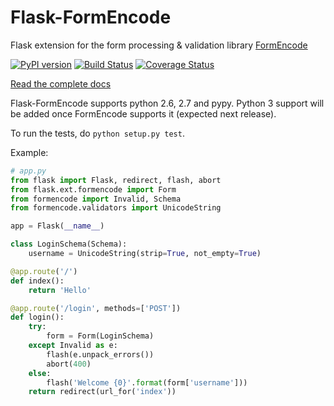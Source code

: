 Flask-FormEncode
================

Flask extension for the form processing &amp; validation library [FormEncode](http://www.formencode.org/en/1.2-branch/)

[![PyPI version](https://badge.fury.io/py/Flask-FormEncode.png)](http://badge.fury.io/py/Flask-FormEncode)
[![Build Status](https://travis-ci.org/xsleonard/Flask-FormEncode.png)](https://travis-ci.org/xsleonard/Flask-FormEncode)
[![Coverage Status](https://coveralls.io/repos/xsleonard/Flask-FormEncode/badge.png?branch=master)](https://coveralls.io/r/xsleonard/Flask-FormEncode?branch=master)

[Read the complete docs](https://flask-formencode.readthedocs.org)

Flask-FormEncode supports python 2.6, 2.7 and pypy. Python 3 support will be added once FormEncode supports it (expected next release).

To run the tests, do `python setup.py test`.

Example:

```python
# app.py
from flask import Flask, redirect, flash, abort
from flask.ext.formencode import Form
from formencode import Invalid, Schema
from formencode.validators import UnicodeString

app = Flask(__name__)

class LoginSchema(Schema):
    username = UnicodeString(strip=True, not_empty=True)

@app.route('/')
def index():
    return 'Hello'

@app.route('/login', methods=['POST'])
def login():
    try:
        form = Form(LoginSchema)
    except Invalid as e:
        flash(e.unpack_errors())
        abort(400)
    else:
        flash('Welcome {0}'.format(form['username']))
    return redirect(url_for('index'))
```
